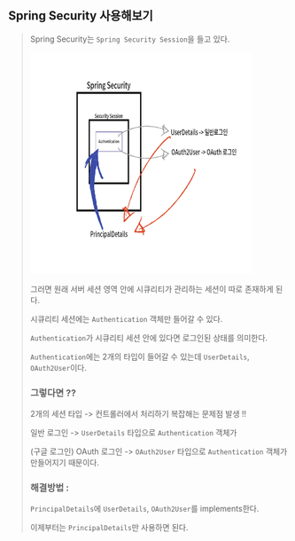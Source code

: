 Spring Security 사용해보기
-

> Spring Security는 `Spring Security Session`을 들고 있다.
> 
> <img src="./images/Authentication.png" width="400" height="400" alt="Authentication 두 객체 사진"/>
> 
> 그러면 원래 서버 세션 영역 안에 시큐리티가 관리하는 세션이 따로 존재하게 된다.
> 
> 시큐리티 세션에는 `Authentication` 객체만 들어갈 수 있다.
> 
> `Authentication`가 시큐리티 세션 안에 있다면 로그인된 상태를 의미한다.
> 
> `Authentication`에는 2개의 타입이 들어갈 수 있는데 `UserDetails`, `OAuth2User`이다.
> 
> ### 그렇다면 ??
> 
> 2개의 세션 타입 -> 컨트롤러에서 처리하기 복잡해는 문제점 발생 !!
> 
> 일반 로그인 -> `UserDetails` 타입으로 `Authentication` 객체가
> 
> (구글 로그인) OAuth 로그인 -> `OAuth2User` 타입으로 `Authentication` 객체가 만들어지기 때문이다.
> 
> ### 해결방법 :
> 
> `PrincipalDetails`에 `UserDetails`, `OAuth2User`를 implements한다.
> 
> 이제부터는 `PrincipalDetails`만 사용하면 된다.